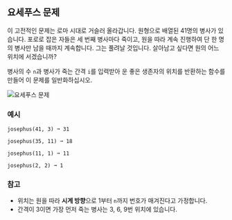 ## 요세푸스 문제

이 고전적인 문제는 로마 시대로 거슬러 올라갑니다. 원형으로 배열된 41명의 병사가 있습니다. 포로로 잡은 자들은 세 번째 병사마다 죽이고, 원을 따라 계속 진행하여 단 한 명의 병사만 남을 때까지 계속합니다. 그는 풀려날 것입니다. 살아남고 싶다면 원의 어느 위치에 서겠습니까?

병사의 수 `n`과 병사가 죽는 간격 `i`를 입력받아 운 좋은 생존자의 위치를 반환하는 함수를 만들어 이 문제를 일반화하십시오.

<p align="left">
  <img src="../../assets/josephus-problem.jpg" alt="요세푸스 문제">
</p>

### 예시

```text
josephus(41, 3) ➞ 31

josephus(35, 11) ➞ 18

josephus(11, 1) ➞ 11

josephus(2, 2) ➞ 1
```

### 참고

- 위치는 원을 따라 **시계 방향**으로 1부터 `n`까지 번호가 매겨진다고 가정합니다.
- 간격이 3이면 가장 먼저 죽는 병사는 3, 6, 9번 위치에 있습니다.
